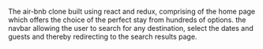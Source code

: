 The air-bnb clone built using react and redux, comprising of the home page which offers the choice of the perfect stay from hundreds of options.
the navbar allowing the user to search for any destination, select the dates and guests and thereby redirecting to the search results page.